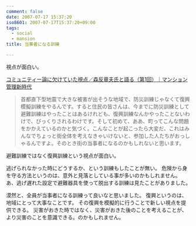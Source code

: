 ```yaml
---
comment: false
date: 2007-07-17 15:37:20
iso8601: 2007-07-17T15:37:20+09:00
tags:
  - social
  - mansion
title: 当事者になる訓練

---
```


視点が面白い。

<a title="コミュニティー論に欠けていた視点／森反章夫氏と語る（第1回）｜マンション管理新時代" href="http://kenplatz.nikkeibp.co.jp/article/mansion/20070412/506737/">コミュニティー論に欠けていた視点／森反章夫氏と語る（第1回）｜マンション管理新時代</a>

<blockquote>首都直下型地震で大きな被害が出そうな地域で、防災訓練じゃなくて復興模擬訓練をやるんです。すると住民の皆さんは、今までに防災訓練として避難訓練はやったことはあるけれども、復興訓練なんかやったことないわけで、びっくりされるわけです。そして初めて、ああ、町ってこんな問題をかかえているのかと気づく。こんなことが起こったら大変だ、これはみんなでちょっと街全体を考えなきゃいけないと、参加した人たちがおっしゃるんですよ。そのとき街の当事者になるのかもしれないと思います。</blockquote>

避難訓練ではなく復興訓練という視点が面白い。

逃げられなかった時にどうするか、という訓練もしたことが無い。
危険から身を守る方法というのは、意外と見落としている事が多いのかもしれません。
あ、逃げ遅れた設定で避難器具を使って脱出する訓練は見たことがありました。

漠然と、全員が当事者になる訓練って良いなと思いました。
復興というのは、地域にとって大事なことです。
その復興を模擬的に行うことで新しい視点を提供できる。
災害がおきた時ではなく、災害がおきた後のことを考えることが、より災害のことを意識できる。のかもしれません。
